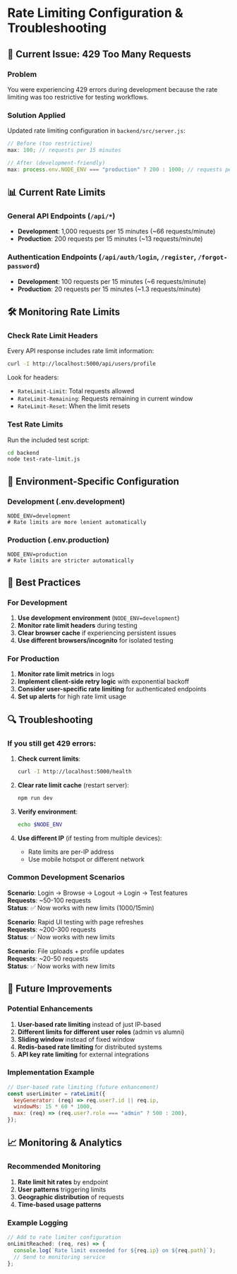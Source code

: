 # Rate Limiting Configuration & Troubleshooting

## 🚨 Current Issue: 429 Too Many Requests

### Problem

You were experiencing 429 errors during development because the rate limiting was too restrictive for testing workflows.

### Solution Applied

Updated rate limiting configuration in `backend/src/server.js`:

```javascript
// Before (too restrictive)
max: 100; // requests per 15 minutes

// After (development-friendly)
max: process.env.NODE_ENV === "production" ? 200 : 1000; // requests per 15 minutes
```

## 📊 Current Rate Limits

### General API Endpoints (`/api/*`)

- **Development**: 1,000 requests per 15 minutes (~66 requests/minute)
- **Production**: 200 requests per 15 minutes (~13 requests/minute)

### Authentication Endpoints (`/api/auth/login`, `/register`, `/forgot-password`)

- **Development**: 100 requests per 15 minutes (~6 requests/minute)
- **Production**: 20 requests per 15 minutes (~1.3 requests/minute)

## 🛠️ Monitoring Rate Limits

### Check Rate Limit Headers

Every API response includes rate limit information:

```bash
curl -I http://localhost:5000/api/users/profile
```

Look for headers:

- `RateLimit-Limit`: Total requests allowed
- `RateLimit-Remaining`: Requests remaining in current window
- `RateLimit-Reset`: When the limit resets

### Test Rate Limits

Run the included test script:

```bash
cd backend
node test-rate-limit.js
```

## 🔧 Environment-Specific Configuration

### Development (.env.development)

```env
NODE_ENV=development
# Rate limits are more lenient automatically
```

### Production (.env.production)

```env
NODE_ENV=production
# Rate limits are stricter automatically
```

## 🚀 Best Practices

### For Development

1. **Use development environment** (`NODE_ENV=development`)
2. **Monitor rate limit headers** during testing
3. **Clear browser cache** if experiencing persistent issues
4. **Use different browsers/incognito** for isolated testing

### For Production

1. **Monitor rate limit metrics** in logs
2. **Implement client-side retry logic** with exponential backoff
3. **Consider user-specific rate limiting** for authenticated endpoints
4. **Set up alerts** for high rate limit usage

## 🔍 Troubleshooting

### If you still get 429 errors:

1. **Check current limits**:

   ```bash
   curl -I http://localhost:5000/health
   ```

2. **Clear rate limit cache** (restart server):

   ```bash
   npm run dev
   ```

3. **Verify environment**:

   ```bash
   echo $NODE_ENV
   ```

4. **Use different IP** (if testing from multiple devices):
   - Rate limits are per-IP address
   - Use mobile hotspot or different network

### Common Development Scenarios

**Scenario**: Login → Browse → Logout → Login → Test features  
**Requests**: ~50-100 requests  
**Status**: ✅ Now works with new limits (1000/15min)

**Scenario**: Rapid UI testing with page refreshes  
**Requests**: ~200-300 requests  
**Status**: ✅ Now works with new limits

**Scenario**: File uploads + profile updates  
**Requests**: ~20-50 requests  
**Status**: ✅ Now works with new limits

## 🎯 Future Improvements

### Potential Enhancements

1. **User-based rate limiting** instead of just IP-based
2. **Different limits for different user roles** (admin vs alumni)
3. **Sliding window** instead of fixed window
4. **Redis-based rate limiting** for distributed systems
5. **API key rate limiting** for external integrations

### Implementation Example

```javascript
// User-based rate limiting (future enhancement)
const userLimiter = rateLimit({
  keyGenerator: (req) => req.user?.id || req.ip,
  windowMs: 15 * 60 * 1000,
  max: (req) => (req.user?.role === "admin" ? 500 : 200),
});
```

## 📈 Monitoring & Analytics

### Recommended Monitoring

1. **Rate limit hit rates** by endpoint
2. **User patterns** triggering limits
3. **Geographic distribution** of requests
4. **Time-based usage patterns**

### Example Logging

```javascript
// Add to rate limiter configuration
onLimitReached: (req, res) => {
  console.log(`Rate limit exceeded for ${req.ip} on ${req.path}`);
  // Send to monitoring service
};
```

